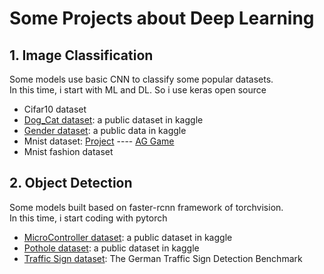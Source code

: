 # **Some Projects about Deep Learning**

## 1. **Image Classification**

Some models use basic CNN to classify some popular datasets.  
In this time, i start with ML and DL. So i use keras open source

- Cifar10 dataset
- [Dog_Cat dataset](https://www.kaggle.com/datasets/tongpython/cat-and-dog): a public dataset in kaggle
- [Gender dataset](https://www.kaggle.com/datasets/yasserhessein/gender-dataset): a public data in kaggle 
- Mnist dataset: [Project](https://github.com/lvhuy2002/game-AI-web) ---- [AG Game](https://ag-gaming.herokuapp.com/)
- Mnist fashion dataset 

## 2. **Object Detection**

Some models built based on faster-rcnn framework of torchvision.  
In this time, i start coding with pytorch

- [MicroController dataset](https://www.kaggle.com/datasets/tannergi/microcontroller-detection): a public dataset in kaggle
- [Pothole dataset](https://www.kaggle.com/datasets/sovitrath/road-pothole-images-for-pothole-detection): a public dataset in kaggle
- [Traffic Sign dataset](https://benchmark.ini.rub.de/gtsdb_dataset.html): The German Traffic Sign Detection Benchmark

